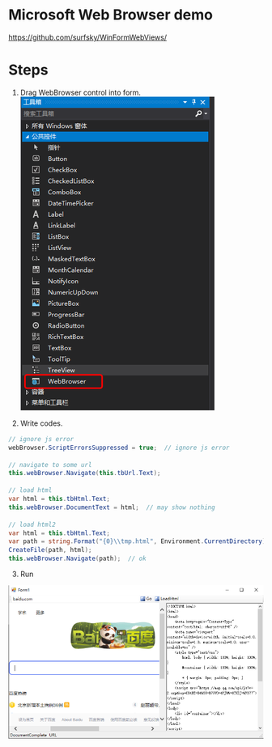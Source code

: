 # Microsoft Web Browser demo


https://github.com/surfsky/WinFormWebViews/

# Steps

1. Drag WebBrowser control into form.
![](./Doc/01.png)

2. Write codes.

```csharp
// ignore js error
webBrowser.ScriptErrorsSuppressed = true;  // ignore js error

// navigate to some url
this.webBrowser.Navigate(this.tbUrl.Text);

// load html
var html = this.tbHtml.Text;
this.webBrowser.DocumentText = html;  // may show nothing

// load html2
var html = this.tbHtml.Text;
var path = string.Format("{0}\\tmp.html", Environment.CurrentDirectory);
CreateFile(path, html);
this.webBrowser.Navigate(path);  // ok
```

3. Run

![](./Doc/05.png)
